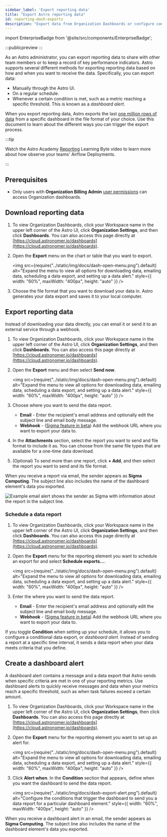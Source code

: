 ```yaml
---
sidebar_label: 'Export reporting data'
title: "Export Astro reporting data"
id: reporting-dash-exports
description: "Export data from Organization Dashboards or configure conditional exports as alerts."
---
```

import EnterpriseBadge from '@site/src/components/EnterpriseBadge';

<EnterpriseBadge/>

:::publicpreview
:::

As an Astro administrator, you can export reporting data to share with other team members or to keep a record of key performance indicators. Astro supports several different methods for exporting reporting data based on how and when you want to receive the data. Specifically, you can export data:

- Manually through the Astro UI.
- On a regular schedule.
- Whenever a certain condition is met, such as a metric reaching a specific threshold. This is known as a *dashboard alert*.

When you export reporting data, Astro exports the last [one million rows of data](https://help.sigmacomputing.com/docs/download-export-and-upload-limitations) from a specific dashboard in the file format of your choice. Use this document to learn about the different ways you can trigger the export process.

:::tip

Watch the Astro Academy [Reporting](https://academy.astronomer.io/learning-bytes-reporting) Learning Byte video to learn more about how observe your teams' Airflow Deployments.

:::

## Prerequisites

- Only users with **Organization Billing Admin** [user permissions](user-permissions.md#organization-roles) can access Organization dashboards.

## Download reporting data

1. To view Organization Dashboards, click your Workspace name in the upper left corner of the Astro UI, click **Organization Settings**, and then click **Dashboards**. You can also access this page directly at [https://cloud.astronomer.io/dashboards](https://cloud.astronomer.io/dashboards).
2. Open the **Export** menu on the chart or table that you want to export.

    <img src={require("../static/img/docs/dash-open-menu.png").default} alt="Expand the menu to view all options for downloading data, emailing data, scheduling a data export, and setting up a data alert." style={{ width: "60%", maxWidth: "400px", height: "auto" }} />

3. Choose the file format that you want to download your data in. Astro generates your data export and saves it to your local computer.

## Export reporting data

Instead of downloading your data directly, you can email it or send it to an external service through a webhook.

1. To view Organization Dashboards, click your Workspace name in the upper left corner of the Astro UI, click **Organization Settings**, and then click **Dashboards**. You can also access this page directly at [https://cloud.astronomer.io/dashboards](https://cloud.astronomer.io/dashboards).
2. Open the **Export** menu and then select **Send now**.

    <img src={require("../static/img/docs/dash-open-menu.png").default} alt="Expand the menu to view all options for downloading data, emailing data, scheduling a data export, and setting up a data alert." style={{ width: "60%", maxWidth: "400px", height: "auto" }} />

3. Choose where you want to send the data report.
    - **Email** - Enter the recipient's email address and optionally edit the subject line and email body message.
    - **Webhook** - ([Sigma feature in beta](https://help.sigmacomputing.com/docs/webhook-exports)) Add the webhook URL where you want to export your data to.

4. In the **Attachments** section, select the report you want to send and file format to include it as. You can choose from the same file types that are available for a one-time data download.
5. (Optional) To send more than one report, click **+ Add**, and then select the report you want to send and its file format.

When you receive a report via email, the sender appears as **Sigma Computing**. The subject line also includes the name of the dashboard element's data you exported.

![Example email alert shows the sender as Sigma with information about the report in the subject line.](/img/docs/dash-email-alert.png)

### Schedule a data report

1. To view Organization Dashboards, click your Workspace name in the upper left corner of the Astro UI, click **Organization Settings**, and then click **Dashboards**. You can also access this page directly at [https://cloud.astronomer.io/dashboards](https://cloud.astronomer.io/dashboards).
2. Open the **Export** menu for the reporting element you want to schedule an export for and select **Schedule exports...**.

    <img src={require("../static/img/docs/dash-open-menu.png").default} alt="Expand the menu to view all options for downloading data, emailing data, scheduling a data export, and setting up a data alert." style={{ width: "60%", maxWidth: "400px", height: "auto" }} />

3. Enter the where you want to send the data report.
    - **Email** - Enter the recipient's email address and optionally edit the subject line and email body message.
    - **Webhook** - ([Sigma feature in beta](https://help.sigmacomputing.com/docs/webhook-exports)) Add the webhook URL where you want to export your data to.

If you toggle **Condition** when setting up your schedule, it allows you to configure a conditional data export, or *dashboard alert*. Instead of sending a report at a specific time interval, it sends a data report when your data meets criteria that you define.

## Create a dashboard alert

A dashboard alert contains a message and a data export that Astro sends when specific criteria are met in one of your reporting metrics. Use dashboard alerts to quickly receive messages and data when your metrics reach a specific threshold, such as when task failures exceed a certain amount.

1. To view Organization Dashboards, click your Workspace name in the upper left corner of the Astro UI, click **Organization Settings**, then click **Dashboards**. You can also access this page directly at [https://cloud.astronomer.io/dashboards](https://cloud.astronomer.io/dashboards).
2. Open the **Export** menu for the reporting element you want to set up an alert for.

    <img src={require("../static/img/docs/dash-open-menu.png").default} alt="Expand the menu to view all options for downloading data, emailing data, scheduling a data export, and setting up a data alert." style={{ width: "60%", maxWidth: "400px", height: "auto" }} />

3. Click **Alert when**. In the **Condition** section that appears, define when you want the dashboard to send the data report.

    <img src={require("../static/img/docs/dash-export-alert.png").default} alt="Configure the conditions that trigger the dashboard to send you a data report for a particular dashboard element." style={{ width: "60%", maxWidth: "400px", height: "auto" }} />

When you receive a dashboard alert in an email, the sender appears as **Sigma Computing**. The subject line also includes the name of the dashboard element's data you exported.